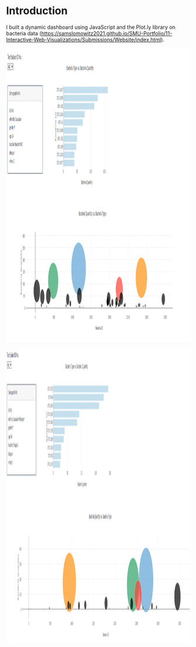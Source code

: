 # Introduction

I built a dynamic dashboard using JavaScript and the Plot.ly library on bacteria data (https://samslomowitz2021.github.io/SMU-Portfolio/11-Interactive-Web-Visualizations/Submissions/Website/index.html).


<p align="center">
  <img width="1040" height="800" src="plotly1.png">
</p>

<p align="center">
  <img width="1040" height="800" src="plotly2.png">
</p>
